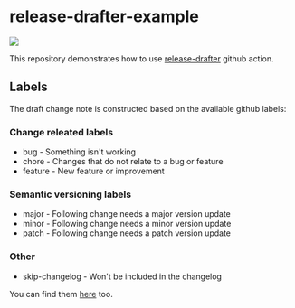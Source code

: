 # release-drafter-example

![](https://media.giphy.com/media/CDZwopbecAbIc/giphy-downsized.gif)

This repository demonstrates how to use [release-drafter](https://github.com/marketplace/actions/release-drafter) github action.

## Labels

The draft change note is constructed based on the available github labels:

### Change releated labels

- bug - Something isn't working
- chore - Changes that do not relate to a bug or feature
- feature - New feature or improvement

### Semantic versioning labels

- major - Following change needs a major version update
- minor - Following change needs a minor version update
- patch - Following change needs a patch version update

### Other

- skip-changelog - Won't be included in the changelog

You can find them [here](https://github.com/joelazar/releaser-example/issues/labels) too.
